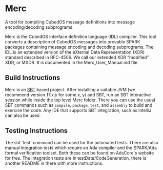 
Merc
====

A tool for compiling CubedOS message definitions into message encoding/decoding subprograms.

Merc is the CubedOS interface definition language (IDL) compiler. This tool converts a
description of CubedOS messages into provable SPARK packages containing message encoding and
decoding subprograms. The IDL is an extended version of the eXternal Data Representation (XDR)
standard described in RFC-4506. We call our extended XDR "modified" XDR, or MXDR. It is documented
in the Merc_User_Manual.md file.

Build Instructions
------------------

Merc is an [SBT](https://www.scala-sbt.org/) based project. After installing a suitable
JVM (we recommend version 17.x.y for some x, y) and SBT, run an SBT interactive session while
inside the top level Merc folder. There you can use the usual SBT commands such as `compile`,
`package`, `test`, and `assembly` to build and exercise the code. Any IDE that supports SBT
integration, such as IntelliJ can also be used.

Testing Instructions
--------------------

The sbt 'test' command can be used for the automated tests. There are also manual integration
tests which require an Ada compiler and the SPARK/Ada formal verification toolset. Both these
can be found on AdaCore's website for free. The integration tests are in
testData/CodeGeneration, there is another README in there with more instructions.
